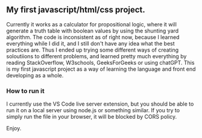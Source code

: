 ## My first javascript/html/css project.

Currently it works as a calculator for propositional logic, where it will generate a truth table with boolean values by using the shunting yard algorithm.
The code is inconsistent as of right now, because I learned everything while I did it, and I still don't have any idea what the best practices are. Thus I ended up trying some different ways of creating soloutiions to different problems, and learned pretty much everything by reading StackOverflow, W3schools, GeeksForGeeks or using chatGPT. This is my first javascript project as a way of learning the language and front end developing as a whole. 

### How to run it
I currently use the VS Code live server extension, but you should be able to run it on a local server using node.js or something similar. If you try to simply run the file in your browser, it will be blocked by CORS policy. 


Enjoy.
